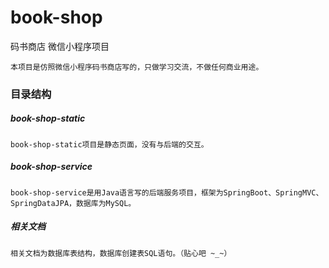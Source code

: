 # book-shop
码书商店 微信小程序项目

    本项目是仿照微信小程序码书商店写的，只做学习交流，不做任何商业用途。

### 目录结构
##### book-shop-static
    book-shop-static项目是静态页面，没有与后端的交互。

##### book-shop-service
```
book-shop-service是用Java语言写的后端服务项目，框架为SpringBoot、SpringMVC、SpringDataJPA，数据库为MySQL。
```

##### 相关文档
```
相关文档为数据库表结构，数据库创建表SQL语句。（贴心吧 ~_~）
```

